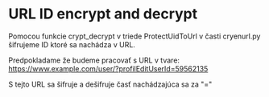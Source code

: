 # URL ID encrypt and decrypt

Pomocou funkcie crypt_decrypt v triede ProtectUidToUrl v časti cryenurl.py šifrujeme ID ktoré sa nachádza v URL.

Predpokladame že budeme pracovať s URL v tvare:
https://www.example.com/user/?profilEditUserId=59562135

S tejto URL sa šifruje a dešifruje časť nachádzajúca sa za "=" 

